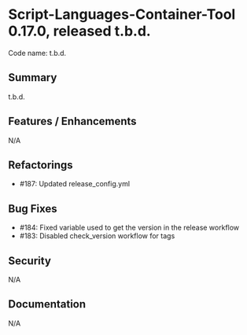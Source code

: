 # Script-Languages-Container-Tool 0.17.0, released t.b.d.

Code name: t.b.d.

## Summary 

t.b.d.

## Features / Enhancements

N/A

## Refactorings

 - #187: Updated release_config.yml 
 
## Bug Fixes

 - #184: Fixed variable used to get the version in the release workflow
 - #183: Disabled check_version workflow for tags


## Security

N/A

## Documentation

N/A
